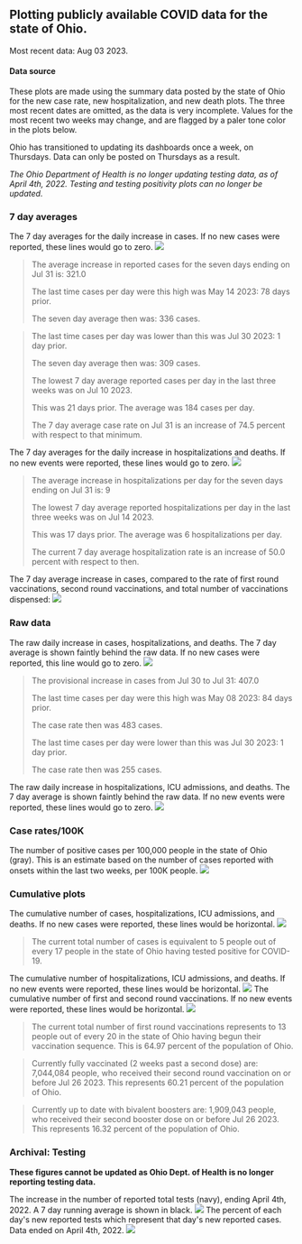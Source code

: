 ## Plotting publicly available COVID data for the state of Ohio. 

Most recent data: Aug 03 2023. 

#### Data source
These plots are made using the summary data posted by the state of Ohio for the new case rate,
    new hospitalization, and new death plots. The three most recent dates are omitted, as the data is very incomplete. Values for the most recent two weeks may change, and are flagged by a paler tone color in the plots below. 

Ohio has transitioned to updating its dashboards once a week, on Thursdays. Data can only be posted on Thursdays as a result. 

*The Ohio Department of Health is no longer updating testing data, as of April 4th, 2022. Testing and testing positivity plots can no longer be updated.* 

### 7 day averages
The 7 day averages for the daily increase in cases. If no new cases were reported, these lines would go to zero.
![](7dayaverage_cases.png)

>The average increase in reported cases for the seven days ending on Jul 31 is: 321.0
>
>The last time cases per day were this high was May 14 2023: 78 days prior.
>
>The seven day average then was: 336 cases.

>
>The last time cases per day was lower than this was Jul 30 2023: 1 day prior.
>
>The seven day average then was: 309 cases.
>
>The lowest 7 day average reported cases per day in the last three weeks was on Jul 10 2023.
>
>This was 21 days prior. The average was 184 cases per day.
>
>The 7 day average case rate on Jul 31 is an increase of 74.5 percent with respect to that minimum.

The 7 day averages for the daily increase in hospitalizations and deaths. If no new events were reported, these lines would go to zero.
![](7dayaverage_hospital.png)

>The average increase in hospitalizations per day for the seven days ending on Jul 31 is: 9
>
>The lowest 7 day average reported hospitalizations per day in the last three weeks was on Jul 14 2023.
>
>This was 17 days prior. The average was 6 hospitalizations per day.
>
>The current 7 day average hospitalization rate is an increase of 50.0 percent with respect to then.

The 7 day average increase in cases, compared to the rate of first round vaccinations, second round vaccinations, and total number of vaccinations dispensed:
![](DailyVaccinationsCases.png)

### Raw data
The raw daily increase in cases, hospitalizations, and deaths. The 7 day average is shown faintly behind the raw data. If no new cases were reported, this line would go to zero.
![](DailyCases.png)

>The provisional increase in cases from Jul 30 to Jul 31: 407.0 
>
>The last time cases per day were this high was May 08 2023: 84 days prior. 
>
>The case rate then was 483 cases.
>
>The last time cases per day were lower than this was Jul 30 2023: 1 day prior. 
>
>The case rate then was 255 cases.

The raw daily increase in hospitalizations, ICU admissions, and deaths. The 7 day average is shown faintly behind the raw data. If no new events were reported, these lines would go to zero.
![](DailyHospitalizations.png)

### Case rates/100K 

The number of positive cases per 100,000 people in the state of Ohio (gray). This is an estimate based on the number of cases reported with onsets within the last two weeks, per 100K people.
![](7dayaverage_rate.png)
### Cumulative plots
The cumulative number of cases, hospitalizations, ICU admissions, and deaths. If no new cases were reported, these lines would be horizontal.
![](Cases.png)

>The current total number of cases is equivalent to 5 people out of every 17 people in the state of Ohio having tested positive for COVID-19.

The cumulative number of hospitalizations, ICU admissions, and deaths. If no new events were reported, these lines would be horizontal.
![](Hospitalizations.png)
The cumulative number of first and second round vaccinations. If no new events were reported, these lines would be horizontal.
![](Vaccinations.png)

>The current total number of first round vaccinations represents to 13 people out of every 20 in the state of Ohio having begun their vaccination sequence.
>This is 64.97 percent of the population of Ohio.

>Currently fully vaccinated (2 weeks past a second dose) are: 7,044,084 people, who received their second round vaccination on or before Jul 26 2023.
>This represents 60.21 percent of the population of Ohio.

>Currently up to date with bivalent boosters are: 1,909,043 people, who received their second booster dose on or before Jul 26 2023.
>This represents 16.32 percent of the population of Ohio.

### Archival: Testing
**These figures cannot be updated as Ohio Dept. of Health is no longer reporting testing data.**

The increase in the number of reported total tests (navy), ending April 4th, 2022. A 7 day running average is shown in black.
![](DailyTests.png)
The percent of each day's new reported tests which represent that day's new reported cases. Data ended on April 4th, 2022.
![](percentpositive_tests.png)


